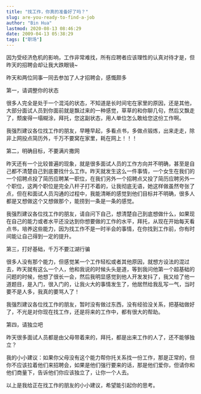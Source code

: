 ```yaml
---
title: "找工作，你真的准备好了吗？"
slug: are-you-ready-to-find-a-job
author: "Bin Hua"
lastmod: 2020-08-13 08:46:29
date: 2009-04-13 05:38:29
tags: ["职场"]
---
```


因为受经济危机的影响，工作非常难找，所有应聘者应该理性的认真对待才是，但昨天的招聘会却让我大跌眼镜~

昨天和两位同事一同去参加了人才招聘会，感慨颇多

第一，请调整你的状态

很多人完全是处于一个混沌的状态，不知道是长时间宅在家里的原因，还是其他，大部分面试人员到你面前就是飘过来的一种感觉，草草的和你聊几句，然后又飘走了，颓废得一塌糊涂，拜托，您这副状态，用人单位怎么敢给您这份工作啊。

我强烈建议各位找工作的朋友，早睡早起，多看点书，多做点锻炼，出来走走，除非上网投点简历外，千万不要窝在家里，耗在网上！！！

第二，明确目标，不要满片撒网

昨天还有一个比较普遍的现象，就是很多面试人员的工作方向并不明确，甚至是自己都不清楚自己到底要找什么工作。昨天就发生这么一件事情，一个女生在我们的一个招聘点投了简历应聘某一职位，在我们另外一个招聘点又投了简历应聘另外一个职位，这两个职位是完全八杆子打不着的，让我彻底无语，她这样做虽然夸张了点，但在和面试人员沟通的过程中，我能清晰的感觉到他们目标并不明确，很多人都是又想做这个又想做那个，能捞到一条是一条的感觉。

我强烈建议各位找工作的朋友，请自问下自己，想清楚自己到底想做什么，如果现在自己的能力或者水平还没达到你想要做的工作的水平，拜托，从现在开始每天看点书，培养这些能力，因为找工作不是一时半会的事情，在你找到工作前，你有时间能让自己得到一定的提升。

第三，打好基础，千万不要江湖行骗

很多人没有那个能力，但感觉某一个工作轻松或者其他原因，就想方设法的混过去，昨天就有这么一个人，他和我说的时候头头是道，等到我问他第一个超基础的问题的时候，他想了很长一会，然后我明显感觉到他人开发发抖了，我又给了他一道题目，是入门，很入门的，让我火大的事情发生了，他居然给我乱写一气，当时要不是人多，我真的要骂人了！

我强烈建议各位找工作的朋友，暂时没有做过东西，没有经验没关系，把基础做好了，不光是对你现在找工作，还是将来的工作中，都有很大的帮助。

第四，请独立吧

昨天很多面试人员都是由父母带着来的，拜托，都是出来工作的人了，还不能够独立？

我的小小建议：如果你父母没有这个能力帮你托关系找一份工作，那是正常的，但你不应该拉着他们来招聘会，如果是他们强行要来的话，那是他们爱你，但请你和他们商量下，告诉他们你应该独立了，让你一个人去。

以上是我给正在找工作的朋友的小小建议，希望能引起你的思考。